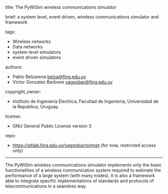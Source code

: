 title: The PyWiSim wireless communications simulator

brief: a system level, event driven, wireless communications simulator and framework

tags:
  - Wireless networks
  - Data networks
  - system level simulators
  - event driven simulators

authors:
  - Pablo Belzarena belza@fing.edu.uy
  - Victor Gonzalez Barbone vagonbar@fing.edu.uy

copyright_owner:
  - Instituto de Ingenieria Electrica, Facultad de Ingenieria, Universidad de la Republica, Uruguay.

license: 
  - GNU General Public License version 3

repo:
  - https://gitlab.fing.edu.uy/vagonbar/simnet (for now, restricted access only)

---
The PyWiSim wireless communications simulator implements only the basic functionalities of a wireless communication system required to estimate the performance of a large system (with many nodes). It is also a framework able to integrate specific implementations of standards and protocols of telecommunications in a seamless way.

